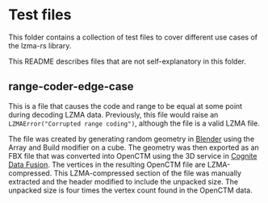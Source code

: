 # Test files

This folder contains a collection of test files to cover different use cases of the lzma-rs library.

This README describes files that are not self-explanatory in this folder.

## range-coder-edge-case

This is a file that causes the code and range to be equal at some point during decoding LZMA data.
Previously, this file would raise an `LZMAError("Corrupted range coding")`, although the file is a valid LZMA file.

The file was created by generating random geometry in [Blender](1) using the Array and Build
modifier on a cube.
The geometry was then exported as an FBX file that was converted into OpenCTM using the 3D service
in [Cognite Data Fusion](2).
The vertices in the resulting OpenCTM file are LZMA-compressed.
This LZMA-compressed section of the file was manually extracted and the header modified to include
the unpacked size.
The unpacked size is four times the vertex count found in the OpenCTM data.

[1]: https://blender.org
[2]: https://docs.cognite.com
